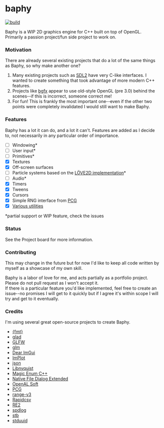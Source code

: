# baphy

[![build](https://github.com/bogicide/baphy/actions/workflows/c-cpp.yml/badge.svg?branch=main)](https://github.com/bogicide/baphy/actions/workflows/c-cpp.yml)

Baphy is a WIP 2D graphics engine for C++ built on top of OpenGL.<br>
Primarily a passion project/fun side project to work on.

### Motivation

There are already several existing projects that do a lot of the same things as Baphy, so why make another one?
1. Many existing projects such as [SDL2](https://www.libsdl.com) have very C-like interfaces. I wanted to create something that took advantage of more modern C++ features.
2. Projects like [bgfx](https://www.github.com/bkaradzic/bgfx) appear to use old-style OpenGL (pre 3.0) behind the scenes--if this is incorrect, someone correct me!
3. For fun! This is frankly the most important one--even if the other two points were completely invalidated I would still want to make Baphy.

### Features

Baphy has a lot it can do, and a lot it can't. Features are added as I decide to, not necessarily in any particular order of importance. <br>

- [ ] Windowing*
- [ ] User input*
- [ ] Primitives*
- [x] Textures
- [x] Off-screen surfaces
- [ ] Particle systems based on the [LÖVE2D implementation](https://love2d.org/wiki/ParticleSystem)* 
- [ ] Audio*
- [x] Timers
- [x] Tweens
- [x] Cursors
- [x] Simple RNG interface from [PCG](https://github.com/imneme/pcg-cpp)
- [x] [Various utilities](https://github.com/bofehlan/baphy/tree/main/include/baphy/util)

*partial support or WIP feature, check the issues

### Status

See the Project board for more information.

### Contributing

This may change in the future but for now I'd like to keep all code written by myself as a showcase of my own skill.

Baphy is a labor of love for me, and acts partially as a portfolio project. Please do not pull request as I won't accept it. <br>
If there is a particular feature you'd like implemented, feel free to create an issue--no promises I will get to it quickly but if I agree it's within scope I will try and get to it eventually.

### Credits

I'm using several great open-source projects to create Baphy.

- [{fmt}](https://github.com/fmtlib/fmt)
- [glad](https://github.com/Dav1dde/glad)
- [GLFW](https://github.com/glfw/glfw)
- [glm](https://github.com/g-truc/glm)
- [Dear ImGui](https://github.com/ocornut/imgui/tree/docking)
- [ImPlot](https://github.com/epezent/implot)
- [json](https://github.com/nlohmann/json)
- [Libnyquist](https://github.com/ddiakopoulos/libnyquist)
- [Magic Enum C++](https://github.com/Neargye/magic_enum)
- [Native File Dialog Extended](https://github.com/btzy/nativefiledialog-extended)
- [OpenAL Soft](https://github.com/kcat/openal-soft)
- [PCG](https://github.com/imneme/pcg-cpp)
- [range-v3](https://github.com/ericniebler/range-v3)
- [Rapidcsv](https://github.com/d99kris/rapidcsv)
- [RE2](https://github.com/google/re2)
- [spdlog](https://github.com/gabime/spdlog)
- [stb](https://github.com/nothings/stb)
- [stduuid](https://github.com/mariusbancila/stduuid)

